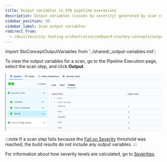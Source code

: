 ```yaml
---
title: Output variables in STO pipeline executions
description: Output variables (issues by severity) generated by scan steps
sidebar_position: 30
sidebar_label: Scan output variables
redirect_from:
  - /docs/security-testing-orchestration/onboard-sto/key-concepts/output-variables
---
```



import StoConceptOutputVariables from '../shared/_output-variables.md';


<StoConceptOutputVariables />

To view the output variables for a scan, go to the Pipeline Execution page, select the scan step, and click **Output**. 

![output variables for a scan](../static/output-variables-in-ui.png)

:::note
If a scan step fails because the [Fail on Severity](./fail-pipelines-by-severity.md) threshold was reached, the build results do not include any output variables. 
:::

For information about how severity levels are calculated, go to [Severities](./severities.md).